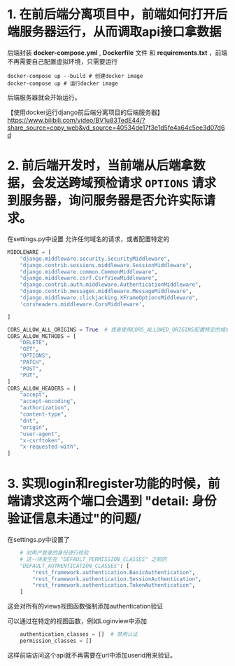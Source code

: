 # 1. 在前后端分离项目中，前端如何打开后端服务器运行，从而调取api接口拿数据

后端封装 **docker-compose.yml** ,  **Dockerfile** 文件 和 **requirements.txt** ，前端不再需要自己配置虚拟环境，只需要运行

```shell
docker-compose up --build # 创建docker image
docker-compose up # 运行docker image
```

后端服务器就会开始运行。

【使用docker运行django前后端分离项目的后端服务器】 https://www.bilibili.com/video/BV1u83TedE44/?share_source=copy_web&vd_source=40534de17f3e1d5fe4a64c5ee3d07d6d

# 2. 前后端开发时，当前端从后端拿数据，会发送跨域预检请求  `OPTIONS` 请求到服务器，询问服务器是否允许实际请求。

在settings.py中设置 允许任何域名的请求，或者配置特定的

```python
MIDDLEWARE = [
    "django.middleware.security.SecurityMiddleware",
    "django.contrib.sessions.middleware.SessionMiddleware",
    "django.middleware.common.CommonMiddleware",
    "django.middleware.csrf.CsrfViewMiddleware",
    "django.contrib.auth.middleware.AuthenticationMiddleware",
    "django.contrib.messages.middleware.MessageMiddleware",
    "django.middleware.clickjacking.XFrameOptionsMiddleware",
    'corsheaders.middleware.CorsMiddleware',

]

CORS_ALLOW_ALL_ORIGINS = True  # 或者使用CORS_ALLOWED_ORIGINS配置特定的域名
CORS_ALLOW_METHODS = [
    "DELETE",
    "GET",
    "OPTIONS",
    "PATCH",
    "POST",
    "PUT",
]
CORS_ALLOW_HEADERS = [
    "accept",
    "accept-encoding",
    "authorization",
    "content-type",
    "dnt",
    "origin",
    "user-agent",
    "x-csrftoken",
    "x-requested-with",
]
```

# 3. 实现login和register功能的时候，前端请求这两个端口会遇到 "detail: 身份验证信息未通过"的问题/

在settings.py中设置了

```python
    # 对用户登录的身份进行校验
    # 这一块发生在 "DEFAULT_PERMISSION_CLASSES" 之前的
    "DEFAULT_AUTHENTICATION_CLASSES": [
        "rest_framework.authentication.BasicAuthentication",
        "rest_framework.authentication.SessionAuthentication",
        "rest_framework.authentication.TokenAuthentication",
    ]
```

这会对所有的views视图函数强制添加authentication验证

可以通过在特定的视图函数，例如Loginview中添加

```python
    authentication_classes = []  # 禁用认证
    permission_classes = []
```

这样前端访问这个api就不再需要在url中添加userid用来验证。

